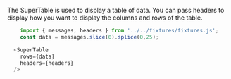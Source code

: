 The SuperTable is used to display a table of data. You can pass headers to display how you want to display the columns and rows of the table.

```js
	import { messages, headers } from '../../fixtures/fixtures.js';
	const data = messages.slice(0).splice(0,25);

  <SuperTable
    rows={data}
    headers={headers}
  />
```